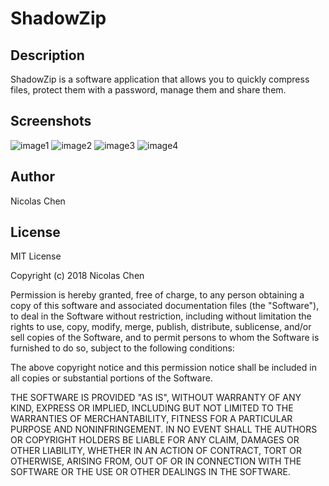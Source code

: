 # ShadowZip

## Description
ShadowZip is a software application that allows you to quickly compress files, protect them with a password, manage them and share them.

## Screenshots
![image1](https://github.com/nicolaschen1/ShadowZip/blob/master/screenshots/shadow1.PNG)
![image2](https://github.com/nicolaschen1/ShadowZip/blob/master/screenshots/shadow2.PNG)
![image3](https://github.com/nicolaschen1/ShadowZip/blob/master/screenshots/shadow3.PNG)
![image4](https://github.com/nicolaschen1/ShadowZip/blob/master/screenshots/shadow4.PNG)

## Author
Nicolas Chen

## License
MIT License

Copyright (c) 2018 Nicolas Chen

Permission is hereby granted, free of charge, to any person obtaining a copy
of this software and associated documentation files (the "Software"), to deal
in the Software without restriction, including without limitation the rights
to use, copy, modify, merge, publish, distribute, sublicense, and/or sell
copies of the Software, and to permit persons to whom the Software is
furnished to do so, subject to the following conditions:

The above copyright notice and this permission notice shall be included in all
copies or substantial portions of the Software.

THE SOFTWARE IS PROVIDED "AS IS", WITHOUT WARRANTY OF ANY KIND, EXPRESS OR
IMPLIED, INCLUDING BUT NOT LIMITED TO THE WARRANTIES OF MERCHANTABILITY,
FITNESS FOR A PARTICULAR PURPOSE AND NONINFRINGEMENT. IN NO EVENT SHALL THE
AUTHORS OR COPYRIGHT HOLDERS BE LIABLE FOR ANY CLAIM, DAMAGES OR OTHER
LIABILITY, WHETHER IN AN ACTION OF CONTRACT, TORT OR OTHERWISE, ARISING FROM,
OUT OF OR IN CONNECTION WITH THE SOFTWARE OR THE USE OR OTHER DEALINGS IN THE
SOFTWARE.
